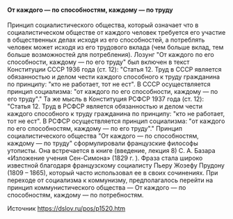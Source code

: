 #### От каждого — по способностям, каждому — по труду

 Принцип социалистического общества, 
  который означает что в 
  социалистическом обществе от 
  каждого человек требуется его 
  участие в общественных делах 
  исходя из его способностей, а 
  потреблять человек может исходя из его трудового 
  вклада (чем больше вклад, тем больше возможностей для 
 потребления).
  Лозунг "От каждого по его способности, каждому — по его труду" был включен 
 в текст Конституции СССР 1936 года (ст. 12):
	 "Статья 12. Труд в СССР является обязанностью и делом чести каждого способного к труду гражданина по принципу: 
 "кто не работает, тот не ест".
	 В СССР осуществляется принцип социализма: "от каждого по его способности, каждому — по его труду"."
Та же мысль в Конституция РСФСР 1937 года (ст. 12):
	  "Статья 12. Труд в РСФСР является обязанностью и делом чести каждого способного к труду 
 гражданина по принципу: 
 "кто не работает, тот не ест".
	В РСФСР осуществляется принцип социализма: "от каждого по его способностям, каждому — по его труду"."
  Принцип социалистического общества "От каждого — по способностям, каждому — по труду" 
 сформулировали французские 
   философы утописты. Она встречается в книге (введение, лекция 8) С. А. Базара «Изложение 
 учения Сен-Симона» (1829 г.
  ). Фраза стала широко известной благодаря французскому социалисту Пьеру Жозефу Прудону (1809 – 
 1865), который часто использовал ее в своих сочинениях.
 При переходе от социализма к коммунизму, предполагалось перейти на принцип коммунистического 
 общества — От каждого — по способностям, каждому — по потребностям.

Источник <https://dslov.ru/pos/p1520.htm> 

